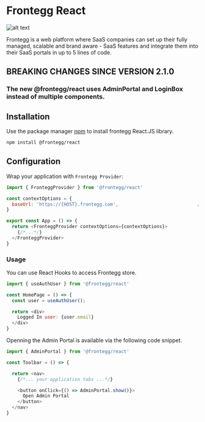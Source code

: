 # Frontegg React

![alt text](https://fronteggstuff.blob.core.windows.net/frongegg-logos/logo-transparent.png)

Frontegg is a web platform where SaaS companies can set up their fully managed, scalable and brand aware - SaaS features
and integrate them into their SaaS portals in up to 5 lines of code.

## BREAKING CHANGES SINCE VERSION 2.1.0

### The new @frontegg/react uses AdminPortal and LoginBox instead of multiple components.

## Installation

Use the package manager [npm](https://www.npmjs.com/) to install frontegg React.JS library.

```bash
npm install @frontegg/react
```

## Configuration

Wrap your application with `Frontegg Provider`:

```js
import { FronteggProvider } from '@frontegg/react'

const contextOptions = {
  baseUrl: 'https://{HOST}.frontegg.com',                             // You backend base URL (frontegg will direct the requests to it)
}

export const App = () => {
  return <FronteggProvider contextOptions={contextOptions}>
    {/*...*/}
  </FronteggProvider>
}

```

### Usage

You can use React Hooks to access Frontegg store.

```js
import { useAuthUser } from '@frontegg/react'

const HomePage = () => {
  const user = useAuthUser();

  return <div>
    Logged In user: {user.email}
  </div>
}
```

Openning the Admin Portal is available via the following code snippet.

```js
import { AdminPortal } from '@frontegg/react'

const Toolbar = () => {

  return <nav>
    {/*... your application tabs ...*/}

    <button onClick={() => AdminPortal.show()}>
      Open Admin Portal
    </button>
  </nav>
}
```
